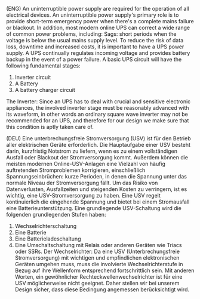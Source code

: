 (ENG) An uninterruptible power supply are  required for the operation of all electrical devices. An uninterruptible power supply's primary role is to provide short-term emergency power when there's a complete mains failure or blackout. In addition, most modern online UPS can correct a wide range of common power problems, including: Sags: short periods when the voltage is below the usual mains supply level. To reduce the risk of data loss, downtime and increased costs, it is important to have a UPS power supply. A UPS continually regulates incoming voltage and 
provides battery backup in the event of a power failure. A basic UPS circuit will have the following fundamental stages:
1) Inverter circuit
2) A Battery
3) A battery charger circuit



The Inverter: Since an UPS has to deal with crucial and sensitive electronic appliances, the involved inverter stage must be reasonably advanced with its waveform, in other words an ordinary square wave inverter may not be recommended for an UPS, and therefore for our design we make sure that this condition is aptly taken care of.

(DEU) Eine unterbrechungsfreie Stromversorgung (USV) ist für den Betrieb aller elektrischen Geräte erforderlich. Die Hauptaufgabe einer USV besteht darin, kurzfristig Notstrom zu liefern, wenn es zu einem vollständigen Ausfall oder Blackout der Stromversorgung kommt. Außerdem können die meisten modernen Online-USV-Anlagen eine Vielzahl von häufig auftretenden Stromproblemen korrigieren, einschließlich Spannungseinbrüchen: kurze Perioden, in denen die Spannung unter das normale Niveau der Stromversorgung fällt.  Um das Risiko von Datenverlusten, Ausfallzeiten und steigenden Kosten zu verringern, ist es wichtig, eine USV-Stromversorgung zu haben. Eine USV regelt kontinuierlich die eingehende Spannung und bietet bei einem Stromausfall eine Batterieunterstützung. Eine grundlegende USV-Schaltung wird die folgenden grundlegenden Stufen haben:

1) Wechselrichterschaltung
2) Eine Batterie
3) Eine Batterieladeschaltung
4) Eine Umschaltschaltung mit Relais oder anderen Geräten wie Triacs oder SSRs.
Der Wechselrichter: Da eine USV (Unterbrechungsfreie Stromversorgung) mit wichtigen und empfindlichen elektronischen Geräten umgehen muss, muss die involvierte Wechselrichterstufe in Bezug auf ihre Wellenform entsprechend fortschrittlich sein. Mit anderen Worten, ein gewöhnlicher Rechteckwellenwechselrichter ist für eine USV möglicherweise nicht geeignet.  Daher stellen wir bei unserem Design sicher, dass diese Bedingung angemessen berücksichtigt wird.
